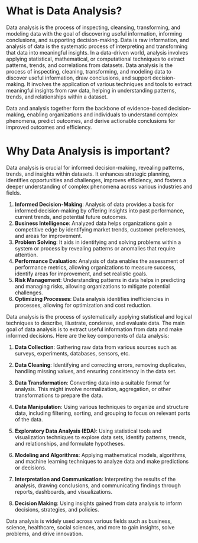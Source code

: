 # What is Data Analysis?
Data analysis is the process of inspecting, cleansing, transforming, and modeling data with the goal of discovering useful information, informing conclusions, and supporting decision-making.
Data is raw information, and analysis of data is the systematic process of interpreting and transforming that data into meaningful insights. In a data-driven world, analysis involves applying statistical, mathematical, or computational techniques to extract patterns, trends, and correlations from datasets. Data analysis is the process of inspecting, cleaning, transforming, and modeling data to discover useful information, draw conclusions, and support decision-making. It involves the application of various techniques and tools to extract meaningful insights from raw data, helping in understanding patterns, trends, and relationships within a dataset.

Data and analysis together form the backbone of evidence-based decision-making, enabling organizations and individuals to understand complex phenomena, predict outcomes, and derive actionable conclusions for improved outcomes and efficiency.

# Why Data Analysis is important?
Data analysis is crucial for informed decision-making, revealing patterns, trends, and insights within datasets. It enhances strategic planning, identifies opportunities and challenges, improves efficiency, and fosters a deeper understanding of complex phenomena across various industries and fields.

1. **Informed Decision-Making**: Analysis of data provides a basis for informed decision-making by offering insights into past performance, current trends, and potential future outcomes.
2. **Business Intelligence**: Analyzed data helps organizations gain a competitive edge by identifying market trends, customer preferences, and areas for improvement.
3. **Problem Solving**: It aids in identifying and solving problems within a system or process by revealing patterns or anomalies that require attention.
4. **Performance Evaluation**: Analysis of data enables the assessment of performance metrics, allowing organizations to measure success, identify areas for improvement, and set realistic goals.
5. **Risk Management**: Understanding patterns in data helps in predicting and managing risks, allowing organizations to mitigate potential challenges.
6. **Optimizing Processes**: Data analysis identifies inefficiencies in processes, allowing for optimization and cost reduction.

Data analysis is the process of systematically applying statistical and logical techniques to describe, illustrate, condense, and evaluate data. The main goal of data analysis is to extract useful information from data and make informed decisions. Here are the key components of data analysis:

1. **Data Collection**: Gathering raw data from various sources such as surveys, experiments, databases, sensors, etc.

2. **Data Cleaning**: Identifying and correcting errors, removing duplicates, handling missing values, and ensuring consistency in the data set.

3. **Data Transformation**: Converting data into a suitable format for analysis. This might involve normalization, aggregation, or other transformations to prepare the data.

4. **Data Manipulation**: Using various techniques to organize and structure data, including filtering, sorting, and grouping to focus on relevant parts of the data.

5. **Exploratory Data Analysis (EDA)**: Using statistical tools and visualization techniques to explore data sets, identify patterns, trends, and relationships, and formulate hypotheses.

6. **Modeling and Algorithms**: Applying mathematical models, algorithms, and machine learning techniques to analyze data and make predictions or decisions.

7. **Interpretation and Communication**: Interpreting the results of the analysis, drawing conclusions, and communicating findings through reports, dashboards, and visualizations.

8. **Decision Making**: Using insights gained from data analysis to inform decisions, strategies, and policies.

Data analysis is widely used across various fields such as business, science, healthcare, social sciences, and more to gain insights, solve problems, and drive innovation.


<img href="./DA.png">
